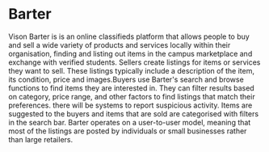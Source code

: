 # Barter
Vison Barter is  is an online classifieds platform that allows people to buy and sell a wide variety of products and services locally within their organisation, finding and listing out items in the campus marketplace and exchange with verified students. Sellers create listings for items or services they want to sell. These listings typically include a description of the item, its condition, price and images.Buyers use Barter's search and browse functions to find items they are interested in. They can filter results based on  category, price range, and other factors to find listings that match their preferences. there will be systems to report suspicious activity. Items are suggested to the buyers and items that are sold are categorised with filters in the search bar. Barter operates on a user-to-user model, meaning that most of the listings are posted by individuals or small businesses rather than large retailers.
